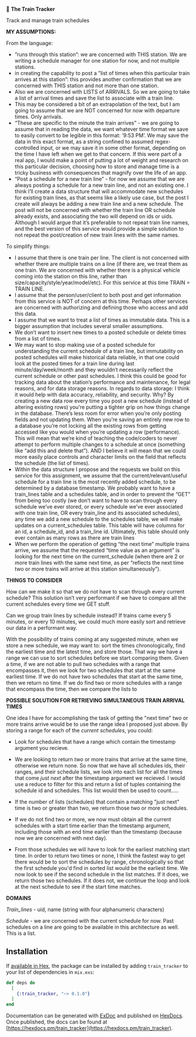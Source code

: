 🚂 **The Train Tracker**

Track and manage train schedules


**MY ASSUMPTIONS:**

From the language: 
* ”runs through this station”: we are concerned with THIS station. We are writing a schedule manager for one station for now, and not multiple stations. 
* in creating the capability to post a ”list of times when this particular train arrives at this station”: this provides another confirmation that we are concerned with THIS station and not more than one station. 
* Also we are concerned with LISTS of ARRIVALS. So we are going to take a list of arrival times and save the list to associate with a train line. 
* This may be considered a bit of an extrapolation of the text, but I am going to assume that we are NOT concerned for now with departure times. Only arrivals. 
* “These are specific to the minute the train arrives” - we are going to assume that in reading the data, we want whatever time format we save to easily convert to be legible in this format: ‘9:53 PM’. We may save the data in this exact format, as a string confined to assumed regex-controlled input, or we may save it in some other format, depending on the time I have left when we get to that concern. If this were part of a real app, I would make a point of putting a lot of weight and research on this particular decision, choosing how to store and manage time is a tricky business with consequences that magnify over the life of an app.
* “Post a schedule for a new train line” - for now we assume that we are always posting a schedule for a new train line, and not an existing one. I think I’ll create a data structure that will accommodate new schedules for existing train lines, as that seems like a likely use case, but the post I create will always be adding a new train line and a new schedule. The post will not be concerned with whether the train line OR schedule already exists, and associating the two will depend on ids or uids. Although I would argue that it’s preferable to not repeat train line names, and the best version of this service would provide a simple solution to not repeat the post/creation of new train lines with the same names. 
 

To simplify things: 
* I assume that there is one train per line. The client is not concerned with whether there are multiple trains on a line (if there are, we treat them as one train. We are concerned with whether there is a physical vehicle coming into the station on this line, rather than size/capacity/style/year/model/etc). For this service at this time TRAIN = TRAIN LINE. 
* I assume that the person/user/client to both post and get information from this service is NOT of concern at this time. Perhaps other services are concerned with authorizing and defining those who access and add this data.
* I assume that we want to treat a list of times as immutable data. This is a bigger assumption that includes several smaller assumptions. 
* We don’t want to insert new times to a posted schedule or delete times from a list of times. 
* We may want to stop making use of a posted schedule for understanding the current schedule of a train line, but immutability on posted schedules will make historical data reliable, in that one could look at the posted times for a train line during last minute/day/week/month and they wouldn’t necessarily reflect the current schedule or other past schedules. I think this could be good for tracking data about the station’s performance and maintenance, for legal reasons, and for data storage reasons. In regards to data storage: I think it would help with data accuracy, reliability, and security. Why? By creating a new data row every time you post a new schedule (instead of altering existing rows) you’re putting a tighter grip on how things change in the database. There’s less room for error when you’re only posting fields and not updating them. When you’re saving an entirely new row to a database you’re not locking all the existing rows from getting accessed like you would when you’re updating a row (performance). This will mean that we’re kind of teaching the code/coders to never attempt to perform multiple changes to a schedule at once (something like “add this and delete that”). AND I believe it will mean that we could more easily place controls and character limits on the field that reflects the schedule (the list of times). 
* Within the data structure I propose and the requests we build on this service for this assignment, we assume that the current/relevant/useful schedule for a train line is the most recently added schedule, to be determined by a database timestamp. We probably want to have a train_lines table and a schedules table, and in order to prevent the “GET” from being too costly (we don’t want to have to scan through every schedule we’ve ever stored, or every schedule we’ve ever associated with one train line, OR every train_line and its associated schedules), any time we add a new schedule to the schedules table, we will make updates on a current_schedules table. This table will have columns for an id, a schedule_id, and a train_line id. Ultimately, this table should only ever contain as many rows as there are train lines 
* When we perform the operation of getting “the next time” multiple trains arrive, we assume that the requested “time value as an argument” is looking for the next time on the current_schedule (when there are 2 or more train lines with the same next time, as per “reflects the next time two or more trains will arrive at this station simultaneously”). 


**THINGS TO CONSIDER**

How can we make it so that we do not have to scan through every current schedule? This solution isn’t very performant if we have to compare all the current schedules every time we GET stuff.

Can we group train lines by schedule instead? 
If trains came every 5 minutes, or every 10 minutes, we could much more easily sort and retrieve our data in a performant way. 

With the possibility of trains coming at any suggested minute, when we store a new schedule, we may want to: sort the times chronologically, find the earliest time and the latest time, and store those. That way we have a range we can use to sort schedules before we start comparing them. Given a time, if we are not able to pull two schedules with a range that encompasses it, then we look for two schedules that start at the same earliest time. If we do not have two schedules that start at the same time, then we return no time. If we do find two or more schedules with a range that encompass the time, then we compare the lists to 

**POSSIBLE SOLUTION FOR RETRIEVING SIMULTANEOUS TRAIN ARRIVAL TIMES**

One idea I have for accomplishing the task of getting the "next time" two or more trains arrive would be to use the range idea I proposed just above. By storing a range for each of the *current schedules*, you could:

* Look for schedules that have a range which contain the timestamp argument you recieve. 

* We are looking to return *two* or more trains that arrive at the same time, otherwise we return none. So now that we have all schedules ids, their ranges, and their schedule lists, we look into each list for all the times that come *just next* after the timestamp argument we recieved. I would use a reduce to filter for this and return a list of tuples containing the schedule id and schedules. This list would then be used to count.....

* If the number of lists (schedules) that contain a matching "just next" time is two or greater than two, we return those two or more schedules. 

* If we do not find two or more, we now must obtain all the current schedules with a start time earlier than the timestamp argument, including those with an end time earlier than the timestamp (because now we are concerned with next day). 

* From those schedules we will have to look for the earliest matching start time. In order to return two times or none, I think the fastest way to get there would be to sort the schedules by range, chronologically so that the first schedule you'd find in sorted list would be the earliest time. We now look to see if the second schedule in the list matches. If it does, we return those two schedules. If it does not, we continue the loop and look at the next schedule to see if the start time matches. 


**DOMAINS**

*Train_lines* - uid, name (string with four alphanumeric characters)

*Schedule* - we are concerned with the current schedule for now. Past schedules on a line are going to be available in this architecture as well. This is a list. 




## Installation

If [available in Hex](https://hex.pm/docs/publish), the package can be installed
by adding `train_tracker` to your list of dependencies in `mix.exs`:

```elixir
def deps do
  [
    {:train_tracker, "~> 0.1.0"}
  ]
end
```

Documentation can be generated with [ExDoc](https://github.com/elixir-lang/ex_doc)
and published on [HexDocs](https://hexdocs.pm). Once published, the docs can
be found at [https://hexdocs.pm/train_tracker](https://hexdocs.pm/train_tracker).

